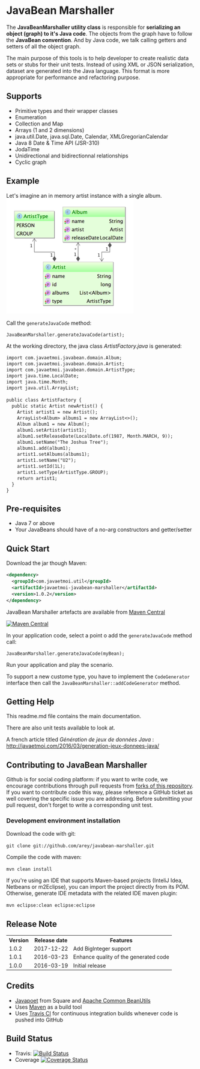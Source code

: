 # JavaBean Marshaller #

The **JavaBeanMarshaller utility class** is responsible for **serializing an object (graph) to it's Java code**.
The objects from the graph have to follow the **JavaBean convention**.
And by Java code, we talk calling getters and setters of all the object graph.

The main purpose of this tools is to help developer to create realistic data sets or stubs for their unit tests.
Instead of using XML or JSON serialization, dataset are generated into the Java language. This format is more appropriate for performance and refactoring purpose.

## Supports ##

* Primitive types and their wrapper classes
* Enumeration
* Collection and Map
* Arrays (1 and 2 dimensions)
* java.util.Date, java.sql.Date, Calendar, XMLGregorianCalendar
* Java 8 Date & Time API (JSR-310)
* JodaTime
* Unidirectional and bidirectionnal relationships
* Cyclic graph


## Example ##

Let's imagine an in memory artist instance with a single album.
![UML class diagramm](https://raw.githubusercontent.com/arey/javabean-marshaller/master/src/test/java/com/javaetmoi/javabean/domain/artist.png "UML class diagramm")

Call the ```generateJavaCode``` method:

```
JavaBeanMarshaller.generateJavaCode(artist);
```

At the working directory, the java class _ArtistFactory.java_ is generated:

```
import com.javaetmoi.javabean.domain.Album;
import com.javaetmoi.javabean.domain.Artist;
import com.javaetmoi.javabean.domain.ArtistType;
import java.time.LocalDate;
import java.time.Month;
import java.util.ArrayList;

public class ArtistFactory {
  public static Artist newArtist() {
    Artist artist1 = new Artist();
    ArrayList<Album> albums1 = new ArrayList<>();
    Album album1 = new Album();
    album1.setArtist(artist1);
    album1.setReleaseDate(LocalDate.of(1987, Month.MARCH, 9));
    album1.setName("The Joshua Tree");
    albums1.add(album1);
    artist1.setAlbums(albums1);
    artist1.setName("U2");
    artist1.setId(1L);
    artist1.setType(ArtistType.GROUP);
    return artist1;
  }
}
```

## Pre-requisites ##

* Java 7 or above
* Your JavaBeans should have of a no-arg constructors and getter/setter

## Quick Start ##

Download the jar though Maven:

```xml
<dependency>
  <groupId>com.javaetmoi.util</groupId>
  <artifactId>javaetmoi-javabean-marshaller</artifactId>
  <version>1.0.2</version>
</dependency>
```

JavaBean Marshaller artefacts are available from [Maven Central](http://repo1.maven.org/maven2/com/javaetmoi/util/javaetmoi-javabean-marshaller/)

[![Maven Central](https://maven-badges.herokuapp.com/maven-central/com.javaetmoi.util/javaetmoi-javabean-marshaller/badge.svg)](https://maven-badges.herokuapp.com/maven-central/com.javaetmoi.util/javaetmoi-javabean-marshaller)

In your application code, select a point o add the ```generateJavaCode``` method call:
```
JavaBeanMarshaller.generateJavaCode(myBean);
```

Run your application and play the scenario.


To support a new custome type, you have to implement the ```CodeGenerator``` interface then call the ```JavaBeanMarshaller::addCodeGenerator``` method.


## Getting Help ##

This readme.md file contains the main documentation.

There are also unit tests available to look at.

A french article titled *Génération de jeux de données Java* : http://javaetmoi.com/2016/03/generation-jeux-donnees-java/


## Contributing to JavaBean Marshaller ##

Github is for social coding platform: if you want to write code, we encourage contributions through pull requests from [forks of this repository](https://help.github.com/articles/fork-a-repo/). If you want to contribute code this way, please reference a GitHub ticket as well covering the specific issue you are addressing.
Before submitting your pull request, don't forget to write a corresponding unit test.


### Development environment installation ###

Download the code with git:

``git clone git://github.com/arey/javabean-marshaller.git``

Compile the code with maven:

``mvn clean install``

If you're using an IDE that supports Maven-based projects (InteliJ Idea, Netbeans or m2Eclipse), you can import the project directly from its POM. 
Otherwise, generate IDE metadata with the related IDE maven plugin:

``mvn eclipse:clean eclipse:eclipse``

## Release Note ##

<table>
  <tr>
    <th>Version</th><th>Release date</th><th>Features</th>
  </tr>
    <tr>
      <td>1.0.2</td><td>2017-12-22</td><td>Add BigInteger support</td>
    </tr>
  <tr>
    <td>1.0.1</td><td>2016-03-23</td><td>Enhance quality of the generated code</td>
  </tr>
  <tr>
    <td>1.0.0</td><td>2016-03-19</td><td>Initial release</td>
  </tr>
</table>


## Credits ##

* [Javapoet](https://github.com/square/javapoet) from Square and [Apache Common BeanUtils](https://commons.apache.org/proper/commons-beanutils/)
* Uses [Maven](http://maven.apache.org/) as a build tool
* Uses [Travis CI](http://www.travis-ci.org) for continuous integration builds whenever code is pushed into GitHub


## Build Status ##

* Travis: [![Build
Status](https://travis-ci.org/arey/javabean-marshaller.png?branch=master)](https://travis-ci.org/arey/javabean-marshaller)
* Coverage [![Coverage Status](https://coveralls.io/repos/github/arey/javabean-marshaller/badge.svg?branch=master)](https://coveralls.io/github/arey/javabean-marshaller?branch=master)

